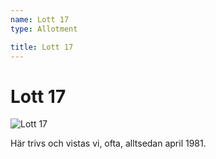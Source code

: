 ```yaml
---
name: Lott 17
type: Allotment

title: Lott 17
---
```

# Lott 17

![Lott 17](/lotter/lott17.jpg#left)

Här trivs och vistas vi, ofta, alltsedan april 1981.